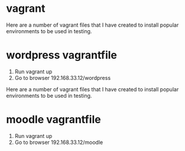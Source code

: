 # vagrant

Here are a number of vagrant files that I have created to install popular environments to be used in testing.

# wordpress vagrantfile

1. Run vagrant up
1. Go to browser 192.168.33.12/wordpress

Here are a number of vagrant files that I have created to install popular environments to be used in testing.

# moodle vagrantfile

1. Run vagrant up
1. Go to browser 192.168.33.12/moodle


